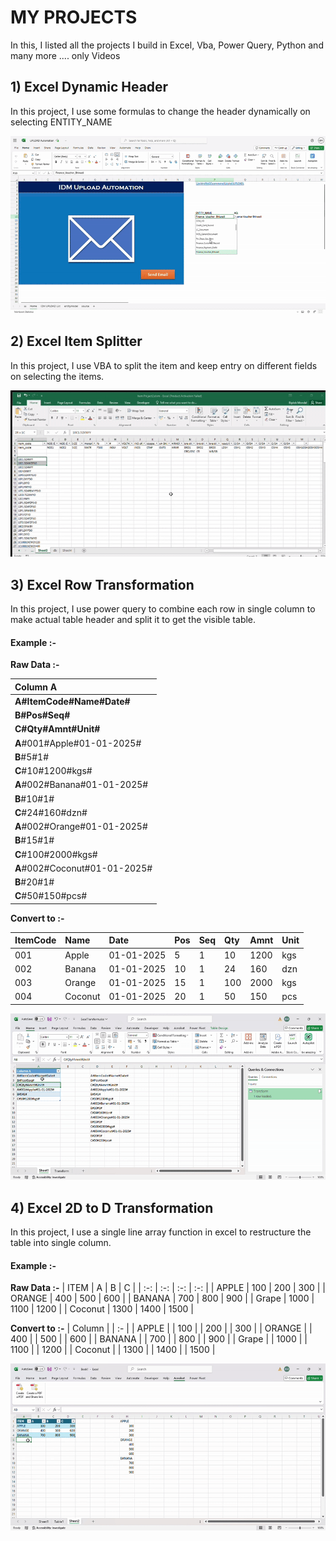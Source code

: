 MY PROJECTS
===========

In this, I listed all the projects I build in Excel, Vba, Power Query, Python and many more .... only Videos

## 1) Excel Dynamic Header
In this project, I use some formulas to change the header dynamically on selecting ENTITY_NAME

[![WATCH Excel Dynamic Header](https://github.com/deepumondal1/MyProjects/blob/master/videos/UPLOAD%20Automation_COMPRESS.gif)](https://github.com/deepumondal1/MyProjects/blob/master/videos/UPLOAD%20Automation_COMPRESS.mp4)


## 2) Excel Item Splitter
In this project, I use VBA to split the item and keep entry on different fields on selecting the items.

[![WATCH Excel Dynamic Header](https://github.com/deepumondal1/MyProjects/blob/master/videos/Item%20Project2.gif)](https://github.com/deepumondal1/MyProjects/blob/master/videos/Item%20Project2.mp4)


## 3) Excel Row Transformation
In this project, I use power query to combine each row in single column to make actual table header and split it to get the visible table.

#### Example :-

**Raw Data :-**

| Column A |
|:-|
| **A#ItemCode#Name#Date#** |
| **B#Pos#Seq#** |
| **C#Qty#Amnt#Unit#** |
| **A**#001#Apple#01-01-2025# |
| **B**#5#1# |
| **C**#10#1200#kgs# |
| **A**#002#Banana#01-01-2025# |
| **B**#10#1# |
| **C**#24#160#dzn# |
| **A**#002#Orange#01-01-2025# |
| **B**#15#1# |
| **C**#100#2000#kgs# |
| **A**#002#Coconut#01-01-2025# |
| **B**#20#1# |
| **C**#50#150#pcs# |


**Convert to :-**

| ItemCode | Name | Date | Pos | Seq | Qty | Amnt | Unit |
|:-|:-|:-|:-|:-|:-|:-|:-|
| 001 | Apple | 01-01-2025 | 5 | 1 | 10 | 1200 | kgs |
| 002 | Banana | 01-01-2025 | 10 | 1 | 24 | 160 | dzn |
| 003 | Orange | 01-01-2025 | 15 | 1 | 100 | 2000 | kgs |
| 004 | Coconut | 01-01-2025 | 20 | 1 | 50 | 150 | pcs |

[![WATCH Excel Dynamic Header](https://github.com/deepumondal1/MyProjects/blob/master/videos/ExcelTransform.gif)](https://github.com/deepumondal1/MyProjects/blob/master/videos/ExcelTransform.mp4)



## 4) Excel 2D to D Transformation
In this project, I use a single line array function in excel to restructure the table into single column.

#### Example :-

**Raw Data :-**
| ITEM | A | B | C | 
| :-: | :-: | :-: | :-: |
| APPLE | 100 | 200 | 300 | 
| ORANGE | 400 | 500 | 600 | 
| BANANA | 700 | 800 | 900 | 
| Grape | 1000 | 1100 | 1200 | 
| Coconut | 1300 | 1400 | 1500 | 

**Convert to :-**
| Column |
| :- |
| APPLE | 
| 100 | 
| 200 | 
| 300 | 
| ORANGE | 
| 400 | 
| 500 | 
| 600 | 
| BANANA | 
| 700 | 
| 800 | 
| 900 | 
| Grape | 
| 1000 | 
| 1100 | 
| 1200 | 
| Coconut | 
| 1300 | 
| 1400 | 
| 1500 | 


[![WATCH Excel Dynamic Header](https://github.com/deepumondal1/MyProjects/blob/master/videos/Excel%202D_to_D.gif)](https://github.com/deepumondal1/MyProjects/blob/master/videos/Excel%202D_to_D.mp4)
